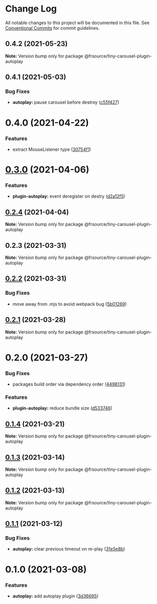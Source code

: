 # Change Log

All notable changes to this project will be documented in this file.
See [Conventional Commits](https://conventionalcommits.org) for commit guidelines.

## 0.4.2 (2021-05-23)

**Note:** Version bump only for package @frsource/tiny-carousel-plugin-autoplay





## 0.4.1 (2021-05-03)


### Bug Fixes

* **autoplay:** pause carousel before destroy ([c55f427](https://github.com/FRSource/tiny-carousel/commit/c55f4272c7b1ae4874d4320806e9d235d37e20f8))





# 0.4.0 (2021-04-22)


### Features

* extract MouseListener type ([30754f1](https://github.com/FRSource/tiny-carousel/commit/30754f1db546ac4d47790573507cc629078c8e87))





# [0.3.0](https://github.com/FRSource/tiny-carousel/compare/@frsource/tiny-carousel-plugin-autoplay@0.2.4...@frsource/tiny-carousel-plugin-autoplay@0.3.0) (2021-04-06)


### Features

* **plugin-autoplay:** event deregister on destry ([d2a12f5](https://github.com/FRSource/tiny-carousel/commit/d2a12f50a45f6cad7d262e151c76aa68ec40449d))





## [0.2.4](https://github.com/FRSource/tiny-carousel/compare/@frsource/tiny-carousel-plugin-autoplay@0.2.3...@frsource/tiny-carousel-plugin-autoplay@0.2.4) (2021-04-04)

**Note:** Version bump only for package @frsource/tiny-carousel-plugin-autoplay





## 0.2.3 (2021-03-31)

**Note:** Version bump only for package @frsource/tiny-carousel-plugin-autoplay





## [0.2.2](https://github.com/FRSource/tiny-carousel/compare/@frsource/tiny-carousel-plugin-autoplay@0.2.1...@frsource/tiny-carousel-plugin-autoplay@0.2.2) (2021-03-31)


### Bug Fixes

* move away from .mjs to avoid webpack bug ([5b01269](https://github.com/FRSource/tiny-carousel/commit/5b01269b8bb2cc607c3323ea54a7fe5d89a0363a))





## [0.2.1](https://github.com/FRSource/tiny-carousel/compare/@frsource/tiny-carousel-plugin-autoplay@0.2.0...@frsource/tiny-carousel-plugin-autoplay@0.2.1) (2021-03-28)

**Note:** Version bump only for package @frsource/tiny-carousel-plugin-autoplay





# 0.2.0 (2021-03-27)


### Bug Fixes

* packages build order via dependency order ([4498131](https://github.com/FRSource/tiny-carousel/commit/449813143a59ceb34b4d5014902c587bd029ef9f))


### Features

* **plugin-autoplay:** reduce bundle size ([d533746](https://github.com/FRSource/tiny-carousel/commit/d5337464d4c2c5c4df340e36cdbae51a3b4e35d7))





## [0.1.4](https://github.com/FRSource/tiny-carousel/compare/@frsource/tiny-carousel-plugin-autoplay@0.1.3...@frsource/tiny-carousel-plugin-autoplay@0.1.4) (2021-03-21)

**Note:** Version bump only for package @frsource/tiny-carousel-plugin-autoplay





## [0.1.3](https://github.com/FRSource/tiny-carousel/compare/@frsource/tiny-carousel-plugin-autoplay@0.1.2...@frsource/tiny-carousel-plugin-autoplay@0.1.3) (2021-03-14)

**Note:** Version bump only for package @frsource/tiny-carousel-plugin-autoplay





## [0.1.2](https://github.com/FRSource/tiny-carousel/compare/@frsource/tiny-carousel-plugin-autoplay@0.1.1...@frsource/tiny-carousel-plugin-autoplay@0.1.2) (2021-03-13)

**Note:** Version bump only for package @frsource/tiny-carousel-plugin-autoplay





## [0.1.1](https://github.com/FRSource/tiny-carousel/compare/@frsource/tiny-carousel-plugin-autoplay@0.1.0...@frsource/tiny-carousel-plugin-autoplay@0.1.1) (2021-03-12)


### Bug Fixes

* **autoplay:** clear previous timeout on re-play ([31e5e8b](https://github.com/FRSource/tiny-carousel/commit/31e5e8b854f738b24c044fe10f73236dbed353c0))





# 0.1.0 (2021-03-08)


### Features

* **autoplay:** add autoplay plugin ([3d36665](https://github.com/FRSource/tiny-carousel/commit/3d36665cb7a16c15c2cb47561f34e49c4bf4126c))
